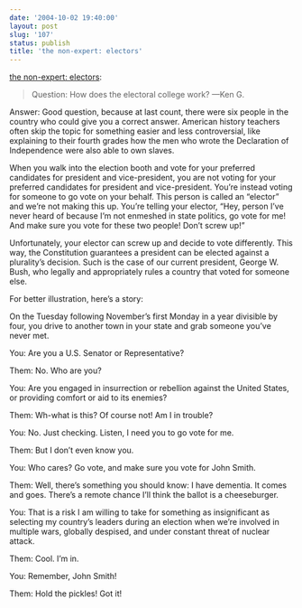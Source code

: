 ```yaml
---
date: '2004-10-02 19:40:00'
layout: post
slug: '107'
status: publish
title: 'the non-expert: electors'
---
```


[the non-expert: electors][1]:

> Question: How does the electoral college work? —Ken G.

Answer: Good question, because at last count, there were six people in the country who could give you a correct answer. American history teachers often skip the topic for something easier and less controversial, like explaining to their fourth grades how the men who wrote the Declaration of Independence were also able to own slaves.

When you walk into the election booth and vote for your preferred candidates for president and vice-president, you are not voting for your preferred candidates for president and vice-president. You’re instead voting for someone to go vote on your behalf. This person is called an “elector” and we’re not making this up. You’re telling your elector, “Hey, person I’ve never heard of because I’m not enmeshed in state politics, go vote for me! And make sure you vote for these two people! Don’t screw up!”

Unfortunately, your elector can screw up and decide to vote differently. This way, the Constitution guarantees a president can be elected against a plurality’s decision. Such is the case of our current president, George W. Bush, who legally and appropriately rules a country that voted for someone else.

For better illustration, here’s a story:

On the Tuesday following November’s first Monday in a year divisible by four, you drive to another town in your state and grab someone you’ve never met.

You: Are you a U.S. Senator or Representative?

Them: No. Who are you?

You: Are you engaged in insurrection or rebellion against the United States, or providing comfort or aid to its enemies?

Them: Wh-what is this? Of course not! Am I in trouble?

You: No. Just checking. Listen, I need you to go vote for me.

Them: But I don’t even know you.

You: Who cares? Go vote, and make sure you vote for John Smith.

Them: Well, there’s something you should know: I have dementia. It comes and goes. There’s a remote chance I’ll think the ballot is a cheeseburger.

You: That is a risk I am willing to take for something as insignificant as selecting my country’s leaders during an election when we’re involved in multiple wars, globally despised, and under constant threat of nuclear attack.

Them: Cool. I’m in.

You: Remember, John Smith!

Them: Hold the pickles! Got it!

   [1]: https://web.archive.org/web/20100415213352/http://www.themorningnews.org/archives/how_to/the_nonexpert_electors_and_chickens.php

